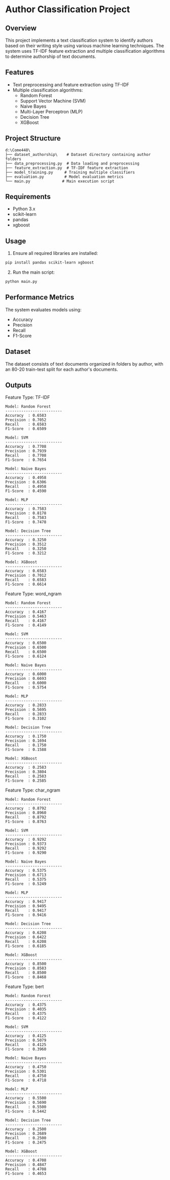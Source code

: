# Author Classification Project

## Overview
This project implements a text classification system to identify authors based on their writing style using various machine learning techniques. The system uses TF-IDF feature extraction and multiple classification algorithms to determine authorship of text documents.

## Features
- Text preprocessing and feature extraction using TF-IDF
- Multiple classification algorithms:
  - Random Forest
  - Support Vector Machine (SVM)
  - Naive Bayes
  - Multi-Layer Perceptron (MLP)
  - Decision Tree
  - XGBoost

## Project Structure
```
d:\Come448\
├── dataset_authorship\    # Dataset directory containing author folders
├── data_preprocessing.py  # Data loading and preprocessing
├── feature_extraction.py  # TF-IDF feature extraction
├── model_training.py     # Training multiple classifiers
├── evaluation.py         # Model evaluation metrics
└── main.py              # Main execution script
```

## Requirements
- Python 3.x
- scikit-learn
- pandas
- xgboost

## Usage
1. Ensure all required libraries are installed:
```bash
pip install pandas scikit-learn xgboost
```

2. Run the main script:
```bash
python main.py
```

## Performance Metrics
The system evaluates models using:
- Accuracy
- Precision
- Recall
- F1-Score

## Dataset
The dataset consists of text documents organized in folders by author, with an 80-20 train-test split for each author's documents.

## Outputs
Feature Type: TF-IDF
```
Model: Random Forest
-------------------------
Accuracy  : 0.6583
Precision : 0.7052
Recall    : 0.6583
F1-Score  : 0.6509

Model: SVM
-------------------------
Accuracy  : 0.7708
Precision : 0.7939
Recall    : 0.7708
F1-Score  : 0.7654

Model: Naive Bayes
-------------------------
Accuracy  : 0.4958
Precision : 0.6306
Recall    : 0.4958
F1-Score  : 0.4590

Model: MLP
-------------------------
Accuracy  : 0.7583
Precision : 0.8178
Recall    : 0.7583
F1-Score  : 0.7478

Model: Decision Tree
-------------------------
Accuracy  : 0.3250
Precision : 0.3512
Recall    : 0.3250
F1-Score  : 0.3212

Model: XGBoost
-------------------------
Accuracy  : 0.6583
Precision : 0.7012
Recall    : 0.6583
F1-Score  : 0.6614
```
Feature Type: word_ngram
```
Model: Random Forest
-------------------------
Accuracy  : 0.4167
Precision : 0.5463
Recall    : 0.4167
F1-Score  : 0.4149

Model: SVM
-------------------------
Accuracy  : 0.6500
Precision : 0.6500
Recall    : 0.6500
F1-Score  : 0.6124

Model: Naive Bayes
-------------------------
Accuracy  : 0.6000
Precision : 0.6693
Recall    : 0.6000
F1-Score  : 0.5754

Model: MLP
-------------------------
Accuracy  : 0.2833
Precision : 0.5695
Recall    : 0.2833
F1-Score  : 0.3102

Model: Decision Tree
-------------------------
Accuracy  : 0.1750
Precision : 0.1694
Recall    : 0.1750
F1-Score  : 0.1588

Model: XGBoost
-------------------------
Accuracy  : 0.2583
Precision : 0.3804
Recall    : 0.2583
F1-Score  : 0.2585

```

Feature Type: char_ngram
```
Model: Random Forest
-------------------------
Accuracy  : 0.8792
Precision : 0.8960
Recall    : 0.8792
F1-Score  : 0.8763

Model: SVM
-------------------------
Accuracy  : 0.9292
Precision : 0.9373
Recall    : 0.9292
F1-Score  : 0.9290

Model: Naive Bayes
-------------------------
Accuracy  : 0.5375
Precision : 0.6713
Recall    : 0.5375
F1-Score  : 0.5249

Model: MLP
-------------------------
Accuracy  : 0.9417
Precision : 0.9495
Recall    : 0.9417
F1-Score  : 0.9416

Model: Decision Tree
-------------------------
Accuracy  : 0.6208
Precision : 0.6422
Recall    : 0.6208
F1-Score  : 0.6185

Model: XGBoost
-------------------------
Accuracy  : 0.8500
Precision : 0.8583
Recall    : 0.8500
F1-Score  : 0.8468

```
Feature Type: bert
```
Model: Random Forest
-------------------------
Accuracy  : 0.4375
Precision : 0.4035
Recall    : 0.4375
F1-Score  : 0.4122

Model: SVM
-------------------------
Accuracy  : 0.4125
Precision : 0.5079
Recall    : 0.4125
F1-Score  : 0.3960

Model: Naive Bayes
-------------------------
Accuracy  : 0.4750
Precision : 0.5301
Recall    : 0.4750
F1-Score  : 0.4718

Model: MLP
-------------------------
Accuracy  : 0.5500
Precision : 0.5690
Recall    : 0.5500
F1-Score  : 0.5442

Model: Decision Tree
-------------------------
Accuracy  : 0.2500
Precision : 0.2689
Recall    : 0.2500
F1-Score  : 0.2475

Model: XGBoost
-------------------------
Accuracy  : 0.4708
Precision : 0.4847
Recall    : 0.4708
F1-Score  : 0.4653

```
